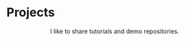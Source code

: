 # Projects

<p style="text-align:center;margin-bottom:2rem">
    I like to share tutorials and demo repositories.
</p>
